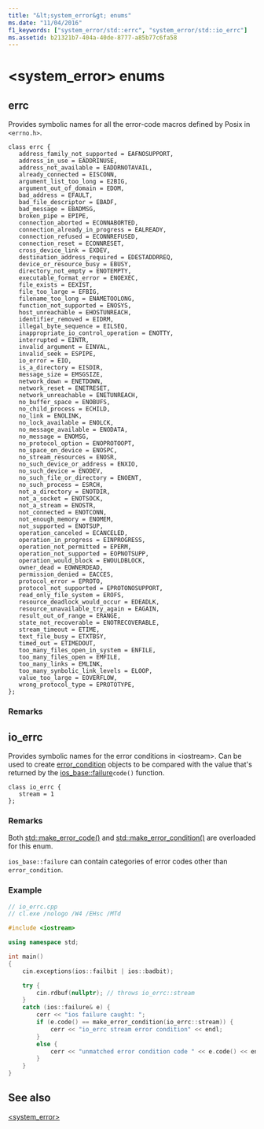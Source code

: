 ```yaml
---
title: "&lt;system_error&gt; enums"
ms.date: "11/04/2016"
f1_keywords: ["system_error/std::errc", "system_error/std::io_errc"]
ms.assetid: b21321b7-404a-40de-8777-a85b77c6fa58
---
```

# &lt;system_error&gt; enums

## <a name="errc"></a> errc

Provides symbolic names for all the error-code macros defined by Posix in `<errno.h>`.

```
class errc {
   address_family_not_supported = EAFNOSUPPORT,
   address_in_use = EADDRINUSE,
   address_not_available = EADDRNOTAVAIL,
   already_connected = EISCONN,
   argument_list_too_long = E2BIG,
   argument_out_of_domain = EDOM,
   bad_address = EFAULT,
   bad_file_descriptor = EBADF,
   bad_message = EBADMSG,
   broken_pipe = EPIPE,
   connection_aborted = ECONNABORTED,
   connection_already_in_progress = EALREADY,
   connection_refused = ECONNREFUSED,
   connection_reset = ECONNRESET,
   cross_device_link = EXDEV,
   destination_address_required = EDESTADDRREQ,
   device_or_resource_busy = EBUSY,
   directory_not_empty = ENOTEMPTY,
   executable_format_error = ENOEXEC,
   file_exists = EEXIST,
   file_too_large = EFBIG,
   filename_too_long = ENAMETOOLONG,
   function_not_supported = ENOSYS,
   host_unreachable = EHOSTUNREACH,
   identifier_removed = EIDRM,
   illegal_byte_sequence = EILSEQ,
   inappropriate_io_control_operation = ENOTTY,
   interrupted = EINTR,
   invalid_argument = EINVAL,
   invalid_seek = ESPIPE,
   io_error = EIO,
   is_a_directory = EISDIR,
   message_size = EMSGSIZE,
   network_down = ENETDOWN,
   network_reset = ENETRESET,
   network_unreachable = ENETUNREACH,
   no_buffer_space = ENOBUFS,
   no_child_process = ECHILD,
   no_link = ENOLINK,
   no_lock_available = ENOLCK,
   no_message_available = ENODATA,
   no_message = ENOMSG,
   no_protocol_option = ENOPROTOOPT,
   no_space_on_device = ENOSPC,
   no_stream_resources = ENOSR,
   no_such_device_or_address = ENXIO,
   no_such_device = ENODEV,
   no_such_file_or_directory = ENOENT,
   no_such_process = ESRCH,
   not_a_directory = ENOTDIR,
   not_a_socket = ENOTSOCK,
   not_a_stream = ENOSTR,
   not_connected = ENOTCONN,
   not_enough_memory = ENOMEM,
   not_supported = ENOTSUP,
   operation_canceled = ECANCELED,
   operation_in_progress = EINPROGRESS,
   operation_not_permitted = EPERM,
   operation_not_supported = EOPNOTSUPP,
   operation_would_block = EWOULDBLOCK,
   owner_dead = EOWNERDEAD,
   permission_denied = EACCES,
   protocol_error = EPROTO,
   protocol_not_supported = EPROTONOSUPPORT,
   read_only_file_system = EROFS,
   resource_deadlock_would_occur = EDEADLK,
   resource_unavailable_try_again = EAGAIN,
   result_out_of_range = ERANGE,
   state_not_recoverable = ENOTRECOVERABLE,
   stream_timeout = ETIME,
   text_file_busy = ETXTBSY,
   timed_out = ETIMEDOUT,
   too_many_files_open_in_system = ENFILE,
   too_many_files_open = EMFILE,
   too_many_links = EMLINK,
   too_many_synbolic_link_levels = ELOOP,
   value_too_large = EOVERFLOW,
   wrong_protocol_type = EPROTOTYPE,
};
```

### Remarks

## <a name="io_errc"></a> io_errc

Provides symbolic names for the error conditions in \<iostream>. Can be used to create [error_condition](../standard-library/error-condition-class.md) objects to be compared with the value that's returned by the [ios_base::failure](../standard-library/ios-base-class.md#failure)`code()` function.

```
class io_errc {
   stream = 1
};
```

### Remarks

Both [std::make_error_code()](../standard-library/system-error-functions.md#make_error_code) and [std::make_error_condition()](../standard-library/system-error-functions.md#make_error_condition) are overloaded for this enum.

`ios_base::failure` can contain categories of error codes other than `error_condition`.

### Example

```cpp
// io_errc.cpp
// cl.exe /nologo /W4 /EHsc /MTd

#include <iostream>

using namespace std;

int main()
{
    cin.exceptions(ios::failbit | ios::badbit);

    try {
        cin.rdbuf(nullptr); // throws io_errc::stream
    }
    catch (ios::failure& e) {
        cerr << "ios failure caught: ";
        if (e.code() == make_error_condition(io_errc::stream)) {
            cerr << "io_errc stream error condition" << endl;
        }
        else {
            cerr << "unmatched error condition code " << e.code() << endl;
        }
    }
}
```

## See also

[<system_error>](../standard-library/system-error.md)<br/>
